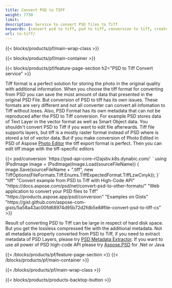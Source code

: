 ```yaml
---
title: Convert PSD to TIFF
weight: 7730
limit: 
description: Service to convert PSD files to Tiff
keywords: [convert psd to tiff, psd to tiff, conversion to tiff, create tiff from psd, print psd as tiff]
url: to-tiff/
---
```


{{< blocks/products/pf/main-wrap-class >}}

{{< blocks/products/pf/main-container >}}

{{< blocks/products/pf/feature-page-section h2="PSD to Tiff Convert service" >}}
<p>Tiff format is a perfect solution for storing the photo in the original quality with additional information. When you choose the tiff format for converting from PSD you can save the most amount of data that presented in the original PSD File. But conversion of PSD to tiff has its own issues. These formats are very different and not all converter can convert all infomation to Tiff without loses. Also, PSD Format has its own metadata that can not be reproduced after the PSD to Tiff conversion. For example PSD stores data of Text Layer in the vector format as well as Smart Object data. You shouldn't convert PSD to Tiff if you want to edit file afterwards. Tiff file supports layers, but tiff is a mostly raster format instead of PSD where is stored a lot of vector data. But if you make conversion of Photo Edited in PSD of Aspose <a href="https://products.aspose.app/psd/photo-editor">Photo Editor</a> the tiff export format is perfect. Then you can edit tiff image with the tiff-specific editors</p>
{{< psd/conversion `https://psd-api-core-rl2ajsbv.k8s.dynabic.com/` 
`    using (PsdImage image = (PsdImage)Image.Load(sourceFileName))
    {
        image.Save(sourceFileName + ".tiff", new TiffOptions(FileFormats.Tiff.Enums.TiffExpectedFormat.TiffLzwCmyk));
    }`
	"tiff"
"Convert example from PSD to Tiff with High-Code API"  "https://docs.aspose.com/psd/net/convert-psd-to-other-formats/" 
"Web application to convert your PSD files to Tiff" "https://products.aspose.app/psd/conversion"
"Examples on Gists" "https://gist.github.com/aspose-com-gists/5a58a43ac00fd68974d95b72d2fdb5e8#file-convert-psd-to-tiff-cs" >}}
<p>Result of converting PSD to Tiff can be large in respect of hard disk space. But you get the lossless compressed file with the additional metadata. Not all metadata is properly converted from PSD to Tiff, if you need to extract metadata of PSD Layers, please try <a href="https://products.aspose.app/psd/metadata">PSD Metadata Extractor</a>. If you want to use all power of PSD high-code API please try <a href="/psd">Aspose.PSD</a> for .Net or Java</p>
{{< /blocks/products/pf/feature-page-section >}}
{{< /blocks/products/pf/main-container >}}


{{< /blocks/products/pf/main-wrap-class >}}

{{< blocks/products/products-backtop-button >}}
